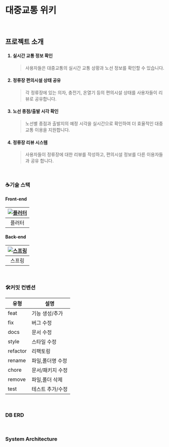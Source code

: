 <h1>대중교통 위키</h1>

</br>
<h2>프로젝트 소개</h2>

<ol>
  <h4>
  <li>
      실시간 교통 정보 확인
    </h4>
  </li>
    <blockquote>사용자들은 대중교통의 실시간 교통 상황과 노선 정보를 확인할 수 있습니다.</blockquote>
    <h4>
  <li>
      정류장 편의시설 상태 공유
    </h4>
  </li>
    <blockquote>각 정류장에 있는 의자, 충전기, 온열기 등의 편의시설 상태를 사용자들이 리뷰로 공유합니다.</blockquote>
    <h4>
  <li>
      노선 종점/출발 시각 확인
    </h4>
  </li>
    <blockquote>노선별 종점과 출발지의 예정 시각을 실시간으로 확인하여 더 효율적인 대중교통 이용을 지원합니다.</blockquote>
    <h4>
  <li>
      정류장 리뷰 시스템
    </h4>
  </li>
    <blockquote>사용자들이 정류장에 대한 리뷰를 작성하고, 편의시설 정보를 다른 이용자들과 공유 합니다.</blockquote>
</ol>

</br>
<h3>☕기술 스택</h3>
<h4>Front-end</h4>

| [![플러터](https://img.icons8.com/fluency/96/flutter.png)](https://example.com) |
|:-------------------------:|
| 플러터                 |


<h4>Back-end</h4>

| [![스프링](https://img.icons8.com/color/96/spring-logo.png)](https://example.com) |
|:-------------------------:|
| 스프링              |

</br>
<h3>🛠커밋 컨벤션</h3>
<table>
  <thead>
    <tr>
      <th>유형</th>
      <th>설명</th>
    </tr>
  </thead>
  <tbody>
    <tr>
      <td>feat</td>
      <td>기능 생성/추가</td>
    </tr>
    <tr>
      <td>fix</td>
      <td>버그 수정</td>
    </tr>
    <tr>
      <td>docs</td>
      <td>문서 수정</td>
    </tr>
    <tr>
      <td>style</td>
      <td>스타일 수정</td>
    </tr>
    <tr>
      <td>refactor</td>
      <td>리팩토링</td>
    </tr>
    <tr>
      <td>rename</td>
      <td>파일,폴더명 수정</td>
    </tr>
    <tr>
      <td>chore</td>
      <td>문서/패키지 수정</td>
    </tr>
    <tr>
      <td>remove</td>
      <td>파일,폴더 삭제</td>
    </tr>
    <tr>
      <td>test</td>
      <td>테스트 추가/수정</td>
    </tr>
  </tbody>
</table>

</br>
<h3>DB ERD</h3>

</br>
<h3>System Architecture</h3>

